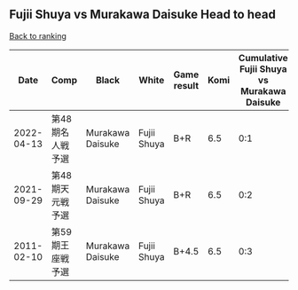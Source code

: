 ## Fujii Shuya vs Murakawa Daisuke Head to head

[Back to ranking](../../index.md)




| **Date** | **Comp** | **Black** | **White** | **Game result** | **Komi** | **Cumulative Fujii Shuya vs Murakawa Daisuke** | **Fujii Shuya streak** | **Murakawa Daisuke streak** | 
| --- | --- | --- | --- | --- | --- | --- | --- | --- |
| 2022-04-13 | 第48期名人戦予選 | Murakawa Daisuke | Fujii Shuya | B+R | 6.5 | 0:1 | 0 | 1 | 
| 2021-09-29 | 第48期天元戦予選 | Murakawa Daisuke | Fujii Shuya | B+R | 6.5 | 0:2 | 0 | 2 | 
| 2011-02-10 | 第59期王座戦予選 | Murakawa Daisuke | Fujii Shuya | B+4.5 | 6.5 | 0:3 | 0 | 3 |




